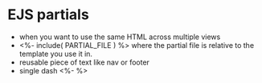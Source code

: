 # EJS partials
- when you want to use the same HTML across multiple views
- <%- include( PARTIAL_FILE ) %> where the partial file is relative to the template you use it in.
- reusable piece of text like nav or footer
- single dash <%-    %>